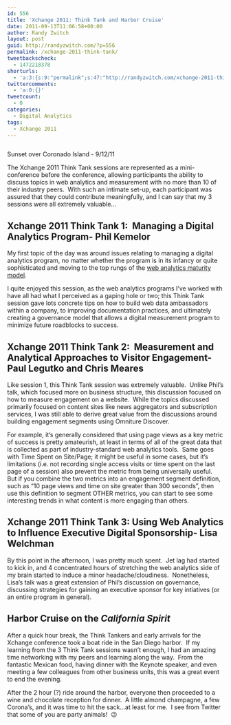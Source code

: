 ```yaml
---
id: 556
title: 'Xchange 2011: Think Tank and Harbor Cruise'
date: 2011-09-13T11:06:58+00:00
author: Randy Zwitch
layout: post
guid: http://randyzwitch.com/?p=556
permalink: /xchange-2011-think-tank/
tweetbackscheck:
  - 1472218378
shorturls:
  - 'a:3:{s:9:"permalink";s:47:"http://randyzwitch.com/xchange-2011-think-tank/";s:7:"tinyurl";s:26:"http://tinyurl.com/837syul";s:4:"isgd";s:19:"http://is.gd/ApZiVb";}'
twittercomments:
  - 'a:0:{}'
tweetcount:
  - 0
categories:
  - Digital Analytics
tags:
  - Xchange 2011
---
```

<div id="attachment_558" style="width: 637px" class="wp-caption aligncenter">
  <img class="size-full wp-image-558" title="sunset-san-diego-harbor" src="http://i0.wp.com/randyzwitch.com/wp-content/uploads/2011/09/sunset-san-diego-harbor.jpg?fit=627%2C338" alt="" srcset="http://i0.wp.com/randyzwitch.com/wp-content/uploads/2011/09/sunset-san-diego-harbor.jpg?w=627 627w, http://i0.wp.com/randyzwitch.com/wp-content/uploads/2011/09/sunset-san-diego-harbor.jpg?resize=300%2C161 300w, http://i0.wp.com/randyzwitch.com/wp-content/uploads/2011/09/sunset-san-diego-harbor.jpg?resize=500%2C269 500w" sizes="(max-width: 627px) 100vw, 627px" data-recalc-dims="1" />
  
  <p class="wp-caption-text">
    Sunset over Coronado Island - 9/12/11
  </p>
</div>

The Xchange 2011 Think Tank sessions are represented as a mini-conference before the conference, allowing participants the ability to discuss topics in web analytics and measurement with no more than 10 of their industry peers.  With such an intimate set-up, each participant was assured that they could contribute meaningfully, and I can say that my 3 sessions were all extremely valuable&#8230;

<!--more-->

## Xchange 2011 Think Tank 1:  Managing a Digital Analytics Program- Phil Kemelor

My first topic of the day was around issues relating to managing a digital analytics program, no matter whether the program is in its infancy or quite sophisticated and moving to the top rungs of the <a title="Web Analytics Maturity Model" href="http://blog.immeria.net/2009/05/web-analytics-maturity-model.html" target="_blank">web analytics maturity model</a>.

I quite enjoyed this session, as the web analytics programs I&#8217;ve worked with have all had what I perceived as a gaping hole or two; this Think Tank session gave lots concrete tips on how to build web data ambassadors within a company, to improving documentation practices, and ultimately creating a governance model that allows a digital measurement program to minimize future roadblocks to success.
  

  


## Xchange 2011 Think Tank 2:  Measurement and Analytical Approaches to Visitor Engagement- Paul Legutko and Chris Meares

Like session 1, this Think Tank session was extremely valuable.  Unlike Phil&#8217;s talk, which focused more on business structure, this discussion focused on how to measure engagement on a website.  While the topics discussed primarily focused on content sites like news aggregators and subscription services, I was still able to derive great value from the discussions around building engagement segments using Omniture Discover.

For example, it&#8217;s generally considered that using page views as a key metric of success is pretty amateurish, at least in terms of all of the great data that is collected as part of industry-standard web analytics tools.  Same goes with Time Spent on Site/Page; it might be useful in some cases, but it&#8217;s limitations (i.e. not recording single access visits or time spent on the last page of a session) also prevent the metric from being universally useful.  But if you combine the two metrics into an engagement segment definition, such as &#8220;10 page views and time on site greater than 300 seconds&#8221;, then use this definition to segment OTHER metrics, you can start to see some interesting trends in what content is more engaging than others.

## Xchange 2011 Think Tank 3: Using Web Analytics to Influence Executive Digital Sponsorship- Lisa Welchman

By this point in the afternoon, I was pretty much spent.  Jet lag had started to kick in, and 4 concentrated hours of stretching the web analytics side of my brain started to induce a minor headache/cloudiness.  Nonetheless, Lisa&#8217;s talk was a great extension of Phil&#8217;s discussion on governance, discussing strategies for gaining an executive sponsor for key intiatives (or an entire program in general).

## Harbor Cruise on the _California Spirit_

After a quick hour break, the Think Tankers and early arrivals for the Xchange conference took a boat ride in the San Diego harbor.  If my learning from the 3 Think Tank sessions wasn&#8217;t enough, I had an amazing time networking with my peers and learning along the way.  From the fantastic Mexican food, having dinner with the Keynote speaker, and even meeting a few colleagues from other business units, this was a great event to end the evening.

After the 2 hour (?) ride around the harbor, everyone then proceeded to a wine and chocolate reception for dinner.  A little almond champagne, a few Corona&#8217;s, and it was time to hit the sack&#8230;at least for me.  I see from Twitter that some of you are party animals!  😉